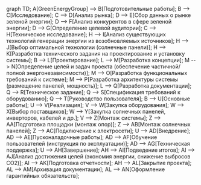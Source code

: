 graph TD;
    A[GreenEnergyGroup] --> B[Подготовительные работы];
    B --> C[Исследование];
    C --> D[Анализ рынка];
    D --> E[Сбор данных о рынке зеленой энергии];
    D --> F[Анализ конкурентов в сфере зеленой энергии];
    D --> G[Определение целевой аудитории];
    C --> H[Техническое исследование];
    H --> I[Анализ существующих технологий генерации энергии из возобновляемых источников];
    H --> J[Выбор оптимальной технологии (солнечные панели)];
    H --> K[Разработка технического задания на проектирование и установку системы];
    B --> L[Проектирование];
    L --> M[Разработка концепции];
    M --> N[Определение целей и задач проекта (обеспечение частичной/полной энергонезависимости)];
    M --> O[Разработка функциональных требований к системе];
    M --> P[Разработка архитектуры системы (размещение панелей, мощность)];
    L --> Q[Разработка документации];
    Q --> R[Техническое задание];
    Q --> S[Спецификация требований к оборудованию];
    Q --> T[Руководство пользователя];
    B --> U[Основные работы];
    U --> V[Реализация];
    V --> W[Закупка оборудования];
    W --> X[Выбор поставщиков];
    W --> Y[Закупка солнечных панелей, инверторов, кабелей и др.];
    V --> Z[Монтаж системы];
    Z --> AA[Подготовка площадки (монтаж опор)];
    Z --> AB[Монтаж солнечных панелей];
    Z --> AC[Подключение к электросети];
    U --> AD[Внедрение];
    AD --> AE[Пусконаладочные работы];
    AD --> AF[Обучение пользователей (инструкция по эксплуатации)];
    AD --> AG[Техническая поддержка];
    U --> AH[Завершение];
    AH --> AI[Подведение итогов];
    AI --> AJ[Анализ достижения целей (экономия энергии, снижение выбросов CO2)];
    AI --> AK[Подготовка отчетности];
    AH --> AL[Закрытие проекта];
    AL --> AM[Архивация документации];
    AL --> AN[Оформление гарантийных обязательств];
